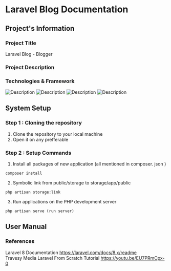 # Laravel Blog Documentation

## Project's Information
### Project Title  
Laravel Blog - Blogger

### Project Description  


### Technologies & Framework


<img alt="Description" src="https://img.shields.io/badge/HTML5-E34F26?style=for-the-badge&logo=html5&logoColor=white"> <img alt="Description" src="https://img.shields.io/badge/CSS3-1572B6?style=for-the-badge&logo=css3&logoColor=white"> <img alt="Description" src="https://img.shields.io/badge/Laravel-FF2D20?style=for-the-badge&logo=laravel&logoColor=white"> <img alt="Description" src="https://img.shields.io/badge/Bootstrap-563D7C?style=for-the-badge&logo=bootstrap&logoColor=white">

## System Setup

### Step 1 : Cloning the repository
1. Clone the repository to your local machine  
2. Open it on any prefferable 

### Step 2 : Setup Commands
1. Install all packages of new application (all mentioned in composer. json )
```
composer install 
```
2. Symbolic link from public/storage to storage/app/public
```
php artisan storage:link
```
3. Run applications on the PHP development server
```
php artisan serve (run server)
```

## User Manual
### References 
Laravel 8 Documentation https://laravel.com/docs/8.x/readme  
Travesy Media Laravel From Scratch Tutorial https://youtu.be/EU7PRmCpx-0
